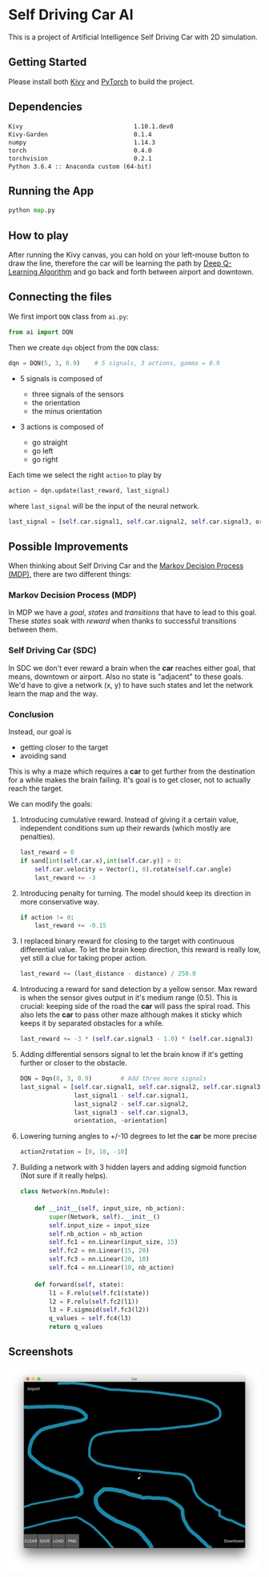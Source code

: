 # Self Driving Car AI

This is a project of Artificial Intelligence Self Driving Car with 2D simulation.

## Getting Started

Please install both [Kivy](https://kivy.org/#download) and [PyTorch](https://pytorch.org/) to build the project.

## Dependencies

```
Kivy                               1.10.1.dev0
Kivy-Garden                        0.1.4
numpy                              1.14.3
torch                              0.4.0      
torchvision                        0.2.1
Python 3.6.4 :: Anaconda custom (64-bit)
```

## Running the App

```python
python map.py
```

## How to play

After running the Kivy canvas, you can hold on your left-mouse button to draw the line, therefore the car will be learning the path by [Deep Q-Learning Algorithm](https://en.wikipedia.org/wiki/Q-learning) and go back and forth between airport and downtown.

## Connecting the files

We first import `DQN` class from `ai.py`:

```python
from ai import DQN
```

Then we create `dqn` object from the `DQN` class:

```python
dqn = DQN(5, 3, 0.9)    # 5 signals, 3 actions, gamma = 0.9
```

- 5 signals is composed of 

    - three signals of the sensors
    - the orientation
    - the minus orientation

- 3 actions is composed of

    - go straight
    - go left
    - go right

Each time we select the right `action` to play by

```python
action = dqn.update(last_reward, last_signal)
```

where `last_signal` will be the input of the neural network.

```python
last_signal = [self.car.signal1, self.car.signal2, self.car.signal3, orientation, -orientation]
```

## Possible Improvements

When thinking about Self Driving Car and the [Markov Decision Process (MDP)](https://en.wikipedia.org/wiki/Markov_decision_process), there are two different things:

### Markov Decision Process (MDP)

In MDP we have a *goal*, *states* and *transitions* that have to lead to this goal. These *states* soak with *reward* when thanks to successful transitions between them.

### Self Driving Car (SDC)

In SDC we don't ever reward a brain when the **car** reaches either goal, that means, downtown or airport. Also no state is "adjacent" to these goals. We'd have to give a network (x, y) to have such states and let the network learn the map and the way.

### Conclusion

Instead, our goal is 

- getting closer to the target
- avoiding sand

This is why a maze which requires a **car** to get further from the destination for a while makes the brain failing. It's goal is to get closer, not to actually reach the target.

We can modify the goals:

1. Introducing cumulative reward. Instead of giving it a certain value, independent conditions sum up their rewards (which mostly are penalties).

    ```python
    last_reward = 0
    if sand[int(self.car.x),int(self.car.y)] > 0:
        self.car.velocity = Vector(1, 0).rotate(self.car.angle)
        last_reward += -3
    ```

2. Introducing penalty for turning. The model should keep its direction in more conservative way.

    ```python
    if action != 0:
        last_reward += -0.15
    ```

3. I replaced binary reward for closing to the target with continuous differential value. To let the brain keep direction, this reward is really low, yet still a clue for taking proper action.

    ```python
    last_reward += (last_distance - distance) / 250.0
    ```

4. Introducing a reward for sand detection by a yellow sensor. Max reward is when the sensor gives output in it's medium range (0.5). This is crucial: keeping side of the road the **car** will pass the spiral road. This also lets the **car** to pass other maze although makes it sticky which keeps it by separated obstacles for a while.

    ```python
    last_reward += -3 * (self.car.signal3 - 1.0) * (self.car.signal3)
    ```

5. Adding differential sensors signal to let the brain know if it's getting further or closer to the obstacle.

    ```python
    DQN = Dqn(8, 3, 0.9)        # Add three more signals
    last_signal = [self.car.signal1, self.car.signal2, self.car.signal3, 
                   last_signal1 - self.car.signal1, 
                   last_signal2 - self.car.signal2, 
                   last_signal3 - self.car.signal3, 
                   orientation, -orientation]
    ```

6. Lowering turning angles to +/-10 degrees to let the **car** be more precise

    ```python
    action2rotation = [0, 10, -10]
    ```

7. Building a network with 3 hidden layers and adding sigmoid function (Not sure if it really helps).

    ```python
    class Network(nn.Module):

        def __init__(self, input_size, nb_action):
            super(Network, self).__init__()
            self.input_size = input_size
            self.nb_action = nb_action
            self.fc1 = nn.Linear(input_size, 15)
            self.fc2 = nn.Linear(15, 20)
            self.fc3 = nn.Linear(20, 10)
            self.fc4 = nn.Linear(10, nb_action)

        def forward(self, state):
            l1 = F.relu(self.fc1(state))
            l2 = F.relu(self.fc2(l1))
            l3 = F.sigmoid(self.fc3(l2))
            q_values = self.fc4(l3)
            return q_values
    ```

## Screenshots

![](./screenshot.png)
